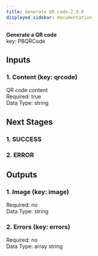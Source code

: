 ```yaml
---  
title: Generate QR code-2.0.0  
displayed_sidebar: documentation  
---  
```

**Generate a QR code**  
key: PBQRCode  
  
## Inputs  
### 1. Content (key: qrcode)  
QR code content  
Required: true  
Data Type: string   
## Next Stages  
### 1. SUCCESS  
  
### 2. ERROR  
  
## Outputs  
### 1. Image (key: image)  
  
Required: no  
Data Type: string   
### 2. Errors (key: errors)  
  
Required: no  
Data Type: array string